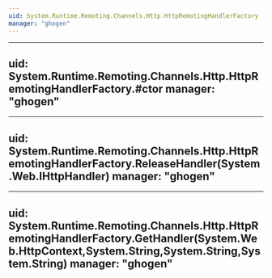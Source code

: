 ```yaml
---
uid: System.Runtime.Remoting.Channels.Http.HttpRemotingHandlerFactory
manager: "ghogen"
---
```


---
uid: System.Runtime.Remoting.Channels.Http.HttpRemotingHandlerFactory.#ctor
manager: "ghogen"
---

---
uid: System.Runtime.Remoting.Channels.Http.HttpRemotingHandlerFactory.ReleaseHandler(System.Web.IHttpHandler)
manager: "ghogen"
---

---
uid: System.Runtime.Remoting.Channels.Http.HttpRemotingHandlerFactory.GetHandler(System.Web.HttpContext,System.String,System.String,System.String)
manager: "ghogen"
---
